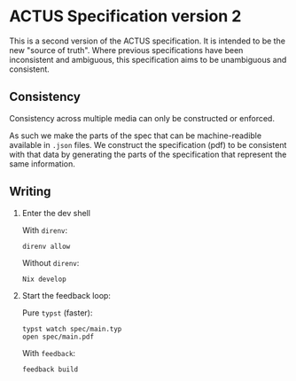 # ACTUS Specification version 2

This is a second version of the ACTUS specification.
It is intended to be the new "source of truth".
Where previous specifications have been inconsistent and ambiguous, this specification aims to be unambiguous and consistent.


## Consistency

Consistency across multiple media can only be constructed or enforced.

As such we make the parts of the spec that can be machine-readible available in `.json` files.
We construct the specification (pdf) to be consistent with that data by generating the parts of the specification that represent the same information.


## Writing

1. Enter the dev shell

   With `direnv`:

   ```
   direnv allow
   ```

   Without `direnv`:

   ```
   Nix develop
   ```

2. Start the feedback loop:

   Pure `typst` (faster):

   ```
   typst watch spec/main.typ
   open spec/main.pdf
   ```

   With `feedback`:

   ```
   feedback build
   ```
